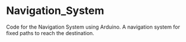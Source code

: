 # Navigation_System
Code for the Navigation System using Arduino.
A navigation system for fixed paths to reach the destination.
